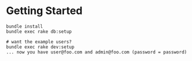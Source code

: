 # Getting Started

    bundle install
    bundle exec rake db:setup

    # want the example users?
    bundle exec rake dev:setup
    ... now you have user@foo.com and admin@foo.com (password = password)

